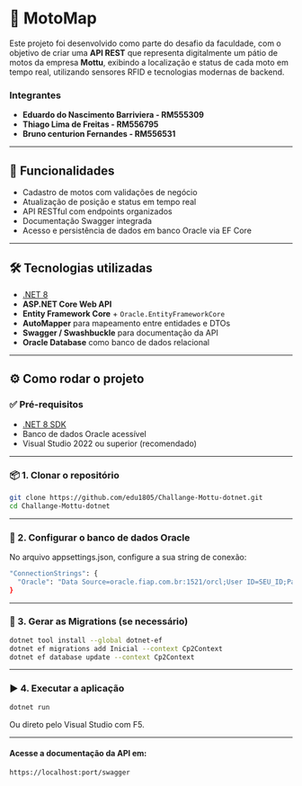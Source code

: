 # 🛵 MotoMap

Este projeto foi desenvolvido como parte do desafio da faculdade, com o objetivo de criar uma **API REST** que representa digitalmente um pátio de motos da empresa **Mottu**, exibindo a localização e status de cada moto em tempo real, utilizando sensores RFID e tecnologias modernas de backend.

### Integrantes
- **Eduardo do Nascimento Barriviera - RM555309**
- **Thiago Lima de Freitas - RM556795**
- **Bruno centurion Fernandes - RM556531**
---

## 🚀 Funcionalidades

- Cadastro de motos com validações de negócio
- Atualização de posição e status em tempo real
- API RESTful com endpoints organizados
- Documentação Swagger integrada
- Acesso e persistência de dados em banco Oracle via EF Core

---

## 🛠️ Tecnologias utilizadas

- [.NET 8](https://dotnet.microsoft.com/)
- **ASP.NET Core Web API**
- **Entity Framework Core** + `Oracle.EntityFrameworkCore`
- **AutoMapper** para mapeamento entre entidades e DTOs
- **Swagger / Swashbuckle** para documentação da API
- **Oracle Database** como banco de dados relacional

---

## ⚙️ Como rodar o projeto

### ✅ Pré-requisitos

- [.NET 8 SDK](https://dotnet.microsoft.com/en-us/download/dotnet/8.0)
- Banco de dados Oracle acessível
- Visual Studio 2022 ou superior (recomendado)

---

### 📦 1. Clonar o repositório

```bash
git clone https://github.com/edu1805/Challange-Mottu-dotnet.git
cd Challange-Mottu-dotnet
```

---

### 🔧 2. Configurar o banco de dados Oracle
No arquivo appsettings.json, configure a sua string de conexão:
```bash
"ConnectionStrings": {
  "Oracle": "Data Source=oracle.fiap.com.br:1521/orcl;User ID=SEU_ID;Password=SUA_PASSWORD"
}
```

---

### 🧱 3. Gerar as Migrations (se necessário)
```bash
dotnet tool install --global dotnet-ef
dotnet ef migrations add Inicial --context Cp2Context
dotnet ef database update --context Cp2Context
```

---

### ▶️ 4. Executar a aplicação
```bash
dotnet run
```
Ou direto pelo Visual Studio com F5.

---

#### Acesse a documentação da API em:
```bash
https://localhost:port/swagger
```
